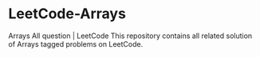 # LeetCode-Arrays
Arrays All question | LeetCode
This repository contains all related solution of Arrays tagged problems on LeetCode.
